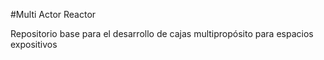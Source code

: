 #Multi Actor Reactor

Repositorio base para el desarrollo de cajas multipropósito para espacios expositivos